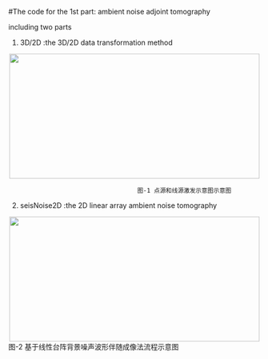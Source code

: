 #The code for the 1st part: ambient noise adjoint tomography

including two parts

1) 3D/2D :the 3D/2D data transformation method

<div align=center><img width="500" height="250" src="https://github.com/ustcchaozhang/image_fold/blob/master/3D_2D.png"/></div>

                                        图-1 点源和线源激发示意图示意图
2) seisNoise2D :the 2D linear array ambient noise tomography

<div align=center><img width="500" height="250" src="https://github.com/ustcchaozhang/image_fold/blob/master/ambient_noise.png"/></div>
                              图-2 基于线性台阵背景噪声波形伴随成像法流程示意图
